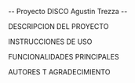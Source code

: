-- Proyecto DISCO Agustin Trezza --

DESCRIPCION DEL PROYECTO

INSTRUCCIONES DE USO

FUNCIONALIDADES PRINCIPALES

AUTORES T AGRADECIMIENTO